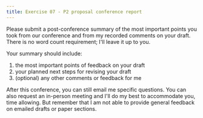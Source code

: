 ```yaml
---
title: Exercise 07 - P2 proposal conference report
---
```

<!-- Assignment 7 (due the day of your conference)—Paper 2 proposal conference summary -->

Please submit a post-conference summary of the most important points you took from our conference and from my recorded comments on your draft. There is no word count requirement; I'll leave it up to you.

Your summary should include:

1. the most important points of feedback on your draft
2. your planned next steps for revising your draft
3. (optional) any other comments or feedback for me

After this conference, you can still email me specific questions. You can also request an in-person meeting and I'll do my best to accommodate you, time allowing. But remember that I am not able to provide general feedback on emailed drafts or paper sections.
